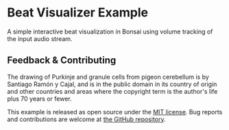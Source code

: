 # Beat Visualizer Example

A simple interactive beat visualization in Bonsai using volume tracking of the input audio stream.

## Feedback & Contributing

The drawing of Purkinje and granule cells from pigeon cerebellum is by Santiago Ramón y Cajal, and is in the public domain in its country of origin and other countries and areas where the copyright term is the author's life plus 70 years or fewer.

This example is released as open source under the [MIT license](https://licenses.nuget.org/MIT). Bug reports and contributions are welcome at [the GitHub repository](https://github.com/bonsai-rx/bonsai-examples).